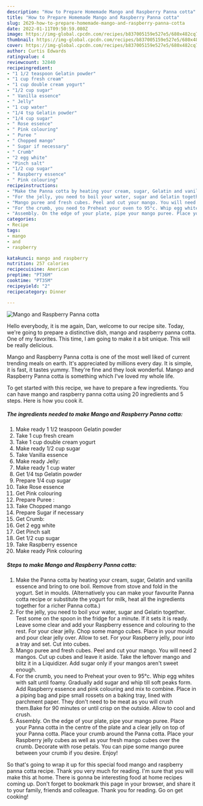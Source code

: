 ```yaml
---
description: "How to Prepare Homemade Mango and Raspberry Panna cotta"
title: "How to Prepare Homemade Mango and Raspberry Panna cotta"
slug: 2629-how-to-prepare-homemade-mango-and-raspberry-panna-cotta
date: 2022-01-11T09:50:59.080Z
image: https://img-global.cpcdn.com/recipes/b837005159e527e5/680x482cq70/mango-and-raspberry-panna-cotta-recipe-main-photo.jpg
thumbnail: https://img-global.cpcdn.com/recipes/b837005159e527e5/680x482cq70/mango-and-raspberry-panna-cotta-recipe-main-photo.jpg
cover: https://img-global.cpcdn.com/recipes/b837005159e527e5/680x482cq70/mango-and-raspberry-panna-cotta-recipe-main-photo.jpg
author: Curtis Edwards
ratingvalue: 4
reviewcount: 32840
recipeingredient:
- "1 1/2 teaspoon Gelatin powder"
- "1 cup fresh cream"
- "1 cup double cream yogurt"
- "1/2 cup sugar"
- " Vanilla essence"
- " Jelly"
- "1 cup water"
- "1/4 tsp Gelatin powder"
- "1/4 cup sugar"
- " Rose essence"
- " Pink colouring"
- " Puree "
- " Chopped mango"
- " Sugar if necessary"
- " Crumb"
- "2 egg white"
- "Pinch salt"
- "1/2 cup sugar"
- " Raspberry essence"
- " Pink colouring"
recipeinstructions:
- "Make the Panna cotta by heating your cream, sugar, Gelatin and vanilla essence and bring to one boil. Remove from stove and fold in the yogurt. Set in moulds. (Alternatively you can make your favourite Panna cotta recipe or substitute the yogurt for milk, heat all the ingredients together for a richer Panna cotta.)"
- "For the jelly, you need to boil your water, sugar and Gelatin together. Test some on the spoon in the fridge for a minute. If it sets it is ready. Leave some clear and add your Raspberry essence and colouring to the rest. For your clear jelly. Chop some mango cubes. Place in your mould and pour clear jelly over. Allow to set. For your Raspberry jelly, pour into a tray and set. Cut into cubes."
- "Mango puree and fresh cubes. Peel and cut your mango. You will need 2 mangos. Cut up cubes and leave it aside. Take the leftover mango and blitz it in a Liquidizer. Add sugar only if your mangos aren&#39;t sweet enough."
- "For the crumb, you need to Preheat your oven to 95°c. Whip egg whites with salt until foamy. Gradually add sugar and whip till soft peaks form. Add Raspberry essence and pink colouring and mix to combine. Place in a piping bag and pipe small rossets on a baking tray, lined with parchment paper. They don&#39;t need to be meat as you will crush them.Bake for 90 minutes or until crisp on the outside. Allow to cool and crush."
- "Assembly. On the edge of your plate, pipe your mango puree. Place your Panna cotta in the centre of the plate and a clear jelly on top of your Panna cotta. Place your crumb around the Panna cotta. Place your Raspberry jelly cubes as well as your fresh mango cubes over the crumb. Decorate with rose petals. You can pipe some mango puree between your crumb if you desire. Enjoy!"
categories:
- Recipe
tags:
- mango
- and
- raspberry

katakunci: mango and raspberry 
nutrition: 257 calories
recipecuisine: American
preptime: "PT36M"
cooktime: "PT35M"
recipeyield: "2"
recipecategory: Dinner

---
```



![Mango and Raspberry Panna cotta](https://img-global.cpcdn.com/recipes/b837005159e527e5/680x482cq70/mango-and-raspberry-panna-cotta-recipe-main-photo.jpg)

Hello everybody, it is me again, Dan, welcome to our recipe site. Today, we're going to prepare a distinctive dish, mango and raspberry panna cotta. One of my favorites. This time, I am going to make it a bit unique. This will be really delicious.

Mango and Raspberry Panna cotta is one of the most well liked of current trending meals on earth. It's appreciated by millions every day. It is simple, it is fast, it tastes yummy. They're fine and they look wonderful. Mango and Raspberry Panna cotta is something which I've loved my whole life.




To get started with this recipe, we have to prepare a few ingredients. You can have mango and raspberry panna cotta using 20 ingredients and 5 steps. Here is how you cook it.

<!--inarticleads1-->

##### The ingredients needed to make Mango and Raspberry Panna cotta:

1. Make ready 1 1/2 teaspoon Gelatin powder
1. Take 1 cup fresh cream
1. Take 1 cup double cream yogurt
1. Make ready 1/2 cup sugar
1. Take  Vanilla essence
1. Make ready  Jelly:
1. Make ready 1 cup water
1. Get 1/4 tsp Gelatin powder
1. Prepare 1/4 cup sugar
1. Take  Rose essence
1. Get  Pink colouring
1. Prepare  Puree :
1. Take  Chopped mango
1. Prepare  Sugar if necessary
1. Get  Crumb:
1. Get 2 egg white
1. Get Pinch salt
1. Get 1/2 cup sugar
1. Take  Raspberry essence
1. Make ready  Pink colouring




<!--inarticleads2-->

##### Steps to make Mango and Raspberry Panna cotta:

1. Make the Panna cotta by heating your cream, sugar, Gelatin and vanilla essence and bring to one boil. Remove from stove and fold in the yogurt. Set in moulds. (Alternatively you can make your favourite Panna cotta recipe or substitute the yogurt for milk, heat all the ingredients together for a richer Panna cotta.)
1. For the jelly, you need to boil your water, sugar and Gelatin together. Test some on the spoon in the fridge for a minute. If it sets it is ready. Leave some clear and add your Raspberry essence and colouring to the rest. For your clear jelly. Chop some mango cubes. Place in your mould and pour clear jelly over. Allow to set. For your Raspberry jelly, pour into a tray and set. Cut into cubes.
1. Mango puree and fresh cubes. Peel and cut your mango. You will need 2 mangos. Cut up cubes and leave it aside. Take the leftover mango and blitz it in a Liquidizer. Add sugar only if your mangos aren&#39;t sweet enough.
1. For the crumb, you need to Preheat your oven to 95°c. Whip egg whites with salt until foamy. Gradually add sugar and whip till soft peaks form. Add Raspberry essence and pink colouring and mix to combine. Place in a piping bag and pipe small rossets on a baking tray, lined with parchment paper. They don&#39;t need to be meat as you will crush them.Bake for 90 minutes or until crisp on the outside. Allow to cool and crush.
1. Assembly. On the edge of your plate, pipe your mango puree. Place your Panna cotta in the centre of the plate and a clear jelly on top of your Panna cotta. Place your crumb around the Panna cotta. Place your Raspberry jelly cubes as well as your fresh mango cubes over the crumb. Decorate with rose petals. You can pipe some mango puree between your crumb if you desire. Enjoy!




So that's going to wrap it up for this special food mango and raspberry panna cotta recipe. Thank you very much for reading. I'm sure that you will make this at home. There is gonna be interesting food at home recipes coming up. Don't forget to bookmark this page in your browser, and share it to your family, friends and colleague. Thank you for reading. Go on get cooking!
